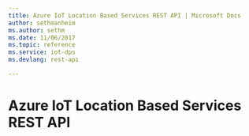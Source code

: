 ```yaml
---
title: Azure IoT Location Based Services REST API | Microsoft Docs
author: sethmanheim
ms.author: sethm
ms.date: 11/06/2017
ms.topic: reference
ms.service: iot-dps
ms.devlang: rest-api

---
```


# Azure IoT Location Based Services REST API